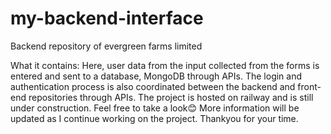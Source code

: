 # my-backend-interface
Backend repository of evergreen farms limited 

What it contains:
Here, user data from the input collected from the forms is entered and sent to a database, MongoDB through APIs.
The login and authentication process is also coordinated between the backend and front-end repositories through APIs.
The project is hosted on railway and is still under construction. Feel free to take a look😊
More information will be updated as I continue working on the project. 
Thankyou for your time.
